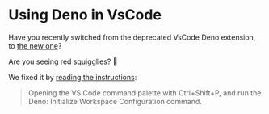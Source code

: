 # Using Deno in VsCode

Have you recently switched from the deprecated VsCode Deno extension, to [the new one](https://marketplace.visualstudio.com/items?itemName=denoland.vscode-deno)?

Are you seeing red squigglies? 🔴

We fixed it by [reading the instructions](https://marketplace.visualstudio.com/items?itemName=denoland.vscode-deno):

> Opening the VS Code command palette with Ctrl+Shift+P, and run the Deno: Initialize Workspace Configuration command.
